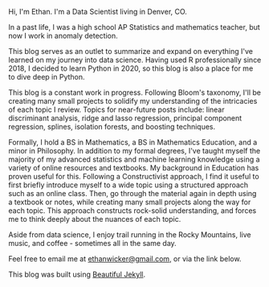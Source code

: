 Hi, I'm Ethan.  I'm a Data Scientist living in Denver, CO.

In a past life, I was a high school AP Statistics and mathematics teacher, but now I work in anomaly detection.  

This blog serves as an outlet to summarize and expand on everything I've learned on my journey into data science.  Having used R professionally since 2018, I decided to learn Python in 2020, so this blog is also a place for me to dive deep in Python.

This blog is a constant work in progress.  Following Bloom's taxonomy, I'll be creating many small projects to solidify my understanding of the intricacies of each topic I review.  Topics for near-future posts include: linear discriminant analysis, ridge and lasso regression, principal component regression, splines, isolation forests, and boosting techniques.  

Formally, I hold a BS in Mathematics, a BS in Mathematics Education, and a minor in Philosophy.  In addition to my formal degrees, I've taught myself the majority of my advanced statistics and machine learning knowledge using a variety of online resources and textbooks.  My background in Education has proven useful for this.  Following a Constructivist approach, I find it useful to first briefly introduce myself to a wide topic using a structured approach such as an online class.  Then, go through the material again in depth using a textbook or notes, while creating many small projects along the way for each topic.  This approach constructs rock-solid understanding, and forces me to think deeply about the nuances of each topic.

Aside from data science, I enjoy trail running in the Rocky Mountains, live music, and coffee - sometimes all in the same day.

Feel free to email me at ethanwicker@gmail.com, or via the link below.

This blog was built using [Beautiful Jekyll](https://beautifuljekyll.com/).
